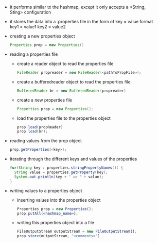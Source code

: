- it performs similar to the hashmap, except it only accepts a <String, Sting> configuration
- it stores the data into a .properties file in the form of key = value format
    key1 = value1
    key2 = value2
- creating a new properties object
    
    ```java
    Properties prop = new Properties()
    ```
    
- reading a properties file
    
    - create a reader object to read the properties file
        
        ```java
        FileReader propreader = new FileReader(<pathToPropFile>);
        ```
        
    - create a bufferedreader object to read the properties file
        
        ```java
        BufferedReader br = new BufferedReader(propreader)
        ```
        
    - create a new properties file
        
        ```java
        Properties prop = new Properties();
        ```
        
    - load the properties file to the properties object
        
        ```java
        prop.load(propReader)
        prop.load(br);
        ```
        
- reading values from the prop object
    
    ```java
    prop.getProperties(<key>);
    ```
    
- iterating through the different keys and values of the properties
    
    ```java
    for(String key : properties.stringPropertyNames()) {
      String value = properties.getProperty(key);
      System.out.println(key + " => " + value);
    }
    ```
    
- writing values to a properties object
    
    - inserting values into the properties object
        
        ```jsx
        Properties prop = new Properties();
        prop.putAll(<hashmap_name>);
        ```
        
    - writing this properties object into a file
        
        ```jsx
        FileOutputStream outputStream = new FileOutputStream();
        prop.store(outputStream, "<comments>")
        ```